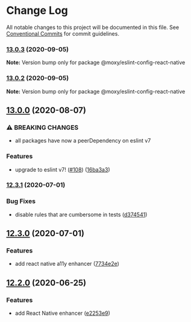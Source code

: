 # Change Log

All notable changes to this project will be documented in this file.
See [Conventional Commits](https://conventionalcommits.org) for commit guidelines.

### [13.0.3](https://github.com/moxystudio/eslint-config/compare/v13.0.2...v13.0.3) (2020-09-05)

**Note:** Version bump only for package @moxy/eslint-config-react-native





### [13.0.2](https://github.com/moxystudio/eslint-config/compare/v13.0.1...v13.0.2) (2020-09-05)

**Note:** Version bump only for package @moxy/eslint-config-react-native





## [13.0.0](https://github.com/moxystudio/eslint-config/compare/v12.3.1...v13.0.0) (2020-08-07)


### ⚠ BREAKING CHANGES

* all packages have now a peerDependency on eslint v7

### Features

* upgrade to eslint v7! ([#108](https://github.com/moxystudio/eslint-config/issues/108)) ([16ba3a3](https://github.com/moxystudio/eslint-config/commit/16ba3a37c7e91c1ce6e4e7dd313c0c3cd9484ab2))



### [12.3.1](https://github.com/moxystudio/eslint-config/compare/v12.3.0...v12.3.1) (2020-07-01)


### Bug Fixes

* disable rules that are cumbersome in tests ([d374541](https://github.com/moxystudio/eslint-config/commit/d3745418bd3500665e5096d436214e4504e9e0d7))



## [12.3.0](https://github.com/moxystudio/eslint-config/compare/v12.2.0...v12.3.0) (2020-07-01)


### Features

* add react native a11y enhancer ([7734e2e](https://github.com/moxystudio/eslint-config/commit/7734e2e983e41928bb5f827cec2d982adbb143fb))



## [12.2.0](https://github.com/moxystudio/eslint-config/compare/v12.1.1...v12.2.0) (2020-06-25)


### Features

* add React Native enhancer ([e2253e9](https://github.com/moxystudio/eslint-config/commit/e2253e9c4ee78c41a2952d7bbfc150364e23ef19))
